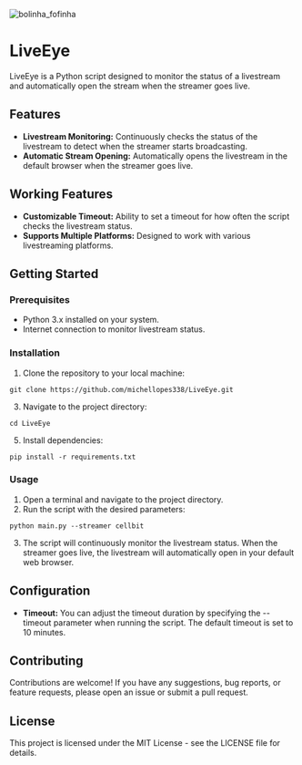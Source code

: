 ![bolinha_fofinha](https://github.com/michellopes338/LiveEye/assets/71197700/da5a0f0a-6897-4c98-9ea0-634975b89a5f)
# LiveEye

LiveEye is a Python script designed to monitor the status of a livestream and automatically open the stream when the streamer goes live.

## Features
- **Livestream Monitoring:** Continuously checks the status of the livestream to detect when the streamer starts broadcasting.
- **Automatic Stream Opening:** Automatically opens the livestream in the default browser when the streamer goes live.

## Working Features
- **Customizable Timeout:** Ability to set a timeout for how often the script checks the livestream status.
- **Supports Multiple Platforms:** Designed to work with various livestreaming platforms.

## Getting Started
### Prerequisites
- Python 3.x installed on your system.
- Internet connection to monitor livestream status.

### Installation
1. Clone the repository to your local machine:
~~~
git clone https://github.com/michellopes338/LiveEye.git
~~~
3. Navigate to the project directory:
~~~
cd LiveEye
~~~
5. Install dependencies:
~~~
pip install -r requirements.txt
~~~

### Usage
1. Open a terminal and navigate to the project directory.
2. Run the script with the desired parameters:
~~~
python main.py --streamer cellbit
~~~
3. The script will continuously monitor the livestream status. When the streamer goes live, the livestream will automatically open in your default web browser.

## Configuration
- **Timeout:** You can adjust the timeout duration by specifying the --timeout parameter when running the script. The default timeout is set to 10 minutes.

## Contributing
Contributions are welcome! If you have any suggestions, bug reports, or feature requests, please open an issue or submit a pull request.

## License
This project is licensed under the MIT License - see the LICENSE file for details.
